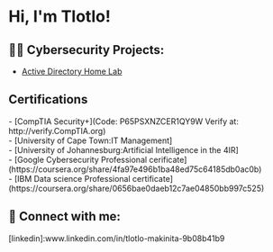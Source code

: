 <h1>Hi, I'm Tlotlo! </h2>

<h2>👨‍💻 Cybersecurity Projects:</h2>

- [Active Directory Home Lab](https://www.youtube.com/watch?v=a83ASGn_V_s)

<h2>Certifications</h2>
- [CompTIA Security+](Code: P65PSXNZCER1QY9W Verify at: http://verify.CompTIA.org)<br>
- [University of Cape Town:IT Management]<br>
- [University of Johannesburg:Artificial Intelligence in the 4IR] <br>
- [Google Cybersecurity Professional cerificate](https://coursera.org/share/4fa97e496b1ba48ed75c64185db0ac0b)<br>
- [IBM Data science Professional certificate](https://coursera.org/share/0656bae0daeb12c7ae04850bb997c525)




<h2> 🤳 Connect with me:</h2>
[linkedin]:www.linkedin.com/in/tlotlo-makinita-9b08b41b9 


<!--


Here are some ideas to get you started:

- 🔭 I’m currently working on ...
- 🌱 I’m currently learning ...
- 👯 I’m looking to collaborate on ...
- 🤔 I’m looking for help with ...
- 💬 Ask me about ...
- 📫 How to reach me: ...
- 😄 Pronouns: ...
- ⚡ Fun fact: ...
-->
